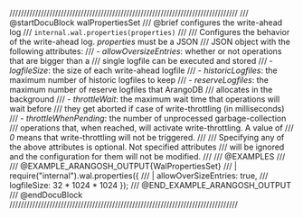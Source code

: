 ////////////////////////////////////////////////////////////////////////////////
/// @startDocuBlock walPropertiesSet
/// @brief configures the write-ahead log
/// `internal.wal.properties(properties)`
///
/// Configures the behavior of the write-ahead log. *properties* must be a JSON
/// JSON object with the following attributes:
/// - *allowOversizeEntries*: whether or not operations that are bigger than a
///   single logfile can be executed and stored
/// - *logfileSize*: the size of each write-ahead logfile
/// - *historicLogfiles*: the maximum number of historic logfiles to keep
/// - *reserveLogfiles*: the maximum number of reserve logfiles that ArangoDB
///   allocates in the background
/// - *throttleWait*: the maximum wait time that operations will wait before
///   they get aborted if case of write-throttling (in milliseconds)
/// - *throttleWhenPending*: the number of unprocessed garbage-collection
///   operations that, when reached, will activate write-throttling. A value of
///   *0* means that write-throttling will not be triggered.
///
/// Specifying any of the above attributes is optional. Not specified attributes
/// will be ignored and the configuration for them will not be modified.
///
/// @EXAMPLES
///
/// @EXAMPLE_ARANGOSH_OUTPUT{WalPropertiesSet}
/// | require("internal").wal.properties({ 
/// |    allowOverSizeEntries: true,
///     logfileSize: 32 * 1024 * 1024 });
/// @END_EXAMPLE_ARANGOSH_OUTPUT
/// @endDocuBlock
////////////////////////////////////////////////////////////////////////////////
